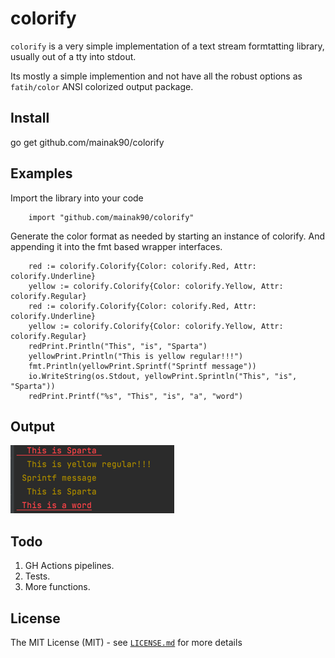 # colorify

`colorify` is a very simple implementation of a text stream formtatting library, usually out of a tty into stdout.

Its mostly a simple implemention and not have all the robust options as `fatih/color` ANSI colorized output package. 

## Install
go get github.com/mainak90/colorify

## Examples

Import the library into your code
```
    import "github.com/mainak90/colorify"
```

Generate the color format as needed by starting an instance of colorify. And appending it into the fmt based wrapper interfaces.
```
    red := colorify.Colorify{Color: colorify.Red, Attr: colorify.Underline}
    yellow := colorify.Colorify{Color: colorify.Yellow, Attr: colorify.Regular}
    red := colorify.Colorify{Color: colorify.Red, Attr: colorify.Underline}
    yellow := colorify.Colorify{Color: colorify.Yellow, Attr: colorify.Regular}
    redPrint.Println("This", "is", "Sparta")
    yellowPrint.Println("This is yellow regular!!!")
    fmt.Println(yellowPrint.Sprintf("Sprintf message"))
    io.WriteString(os.Stdout, yellowPrint.Sprintln("This", "is", "Sparta"))
    redPrint.Printf("%s", "This", "is", "a", "word")
```

## Output
![img.png](img/img.png)

## Todo
1. GH Actions pipelines.
2. Tests.
3. More functions.

## License

The MIT License (MIT) - see [`LICENSE.md`](https://github.com/mainak90/colorify/blob/main/LICENSE.md) for more details